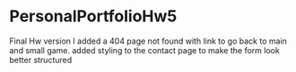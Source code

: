 # PersonalPortfolioHw5
Final Hw version
I added a 404 page not found with link to go back to main and small game.
added styling to the contact page to make the form look better structured